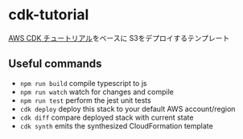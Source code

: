 # cdk-tutorial

[AWS CDK チュートリアル](https://aws.amazon.com/jp/getting-started/guides/setup-cdk/)をベースに
S3をデプロイするテンプレート


## Useful commands

* `npm run build`   compile typescript to js
* `npm run watch`   watch for changes and compile
* `npm run test`    perform the jest unit tests
* `cdk deploy`      deploy this stack to your default AWS account/region
* `cdk diff`        compare deployed stack with current state
* `cdk synth`       emits the synthesized CloudFormation template
